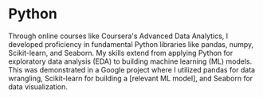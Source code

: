 # Python

Through online courses like Coursera's Advanced Data Analytics, I developed proficiency in fundamental Python libraries like pandas, numpy, Scikit-learn, and Seaborn. My skills extend from applying Python for exploratory data analysis (EDA) to building machine learning (ML) models. This was demonstrated in a Google project where I utilized pandas for data wrangling, Scikit-learn for building a [relevant ML model], and Seaborn for data visualization.
